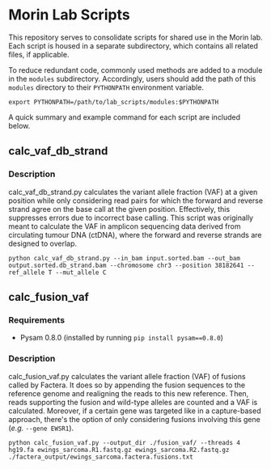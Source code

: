 Morin Lab Scripts
=================

This repository serves to consolidate scripts for shared use in the Morin lab. Each script is housed in a separate subdirectory, which contains all related files, if applicable. 

To reduce redundant code, commonly used methods are added to a module in the `modules` subdirectory. Accordingly, users should add the path of this `modules` directory to their `PYTHONPATH` environment variable. 

    export PYTHONPATH=/path/to/lab_scripts/modules:$PYTHONPATH

A quick summary and example command for each script are included below. 

calc_vaf_db_strand
------------------

### Description

calc_vaf_db_strand.py calculates the variant allele fraction (VAF) at a given position while only considering read pairs for which the forward and reverse strand agree on the base call at the given position. Effectively, this suppresses errors due to incorrect base calling. This script was originally meant to calculate the VAF in amplicon sequencing data derived from circulating tumour DNA (ctDNA), where the forward and reverse strands are designed to overlap. 

    python calc_vaf_db_strand.py --in_bam input.sorted.bam --out_bam output.sorted.db_strand.bam --chromosome chr3 --position 38182641 --ref_allele T --mut_allele C

calc_fusion_vaf
---------------

### Requirements

- Pysam 0.8.0 (installed by running `pip install pysam==0.8.0`)

### Description

calc_fusion_vaf.py calculates the variant allele fraction (VAF) of fusions called by Factera. It does so by appending the fusion sequences to the reference genome and realigning the reads to this new reference. Then, reads supporting the fusion and wild-type alleles are counted and a VAF is calculated. Moreover, if a certain gene was targeted like in a capture-based approach, there's the option of only considering fusions involving this gene (_e.g._ `--gene EWSR1`).

    python calc_fusion_vaf.py --output_dir ./fusion_vaf/ --threads 4 hg19.fa ewings_sarcoma.R1.fastq.gz ewings_sarcoma.R2.fastq.gz ./factera_output/ewings_sarcoma.factera.fusions.txt
